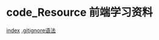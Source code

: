 # code_Resource 前端学习资料

<!-- - [手册](https://github.com/zhangbo819/code_Resource/tree/master/FE-Interview-Questions-master)
- [Git](https://github.com/zhangbo819/code_Resource/tree/master/Git)
- [Node](https://github.com/zhangbo819/code_Resource/tree/master/Node)
- [小工具](https://github.com/zhangbo819/code_Resource/tree/master/widget) -->



[index](https://zhangbo819.github.io/code_Resource/)
[.gitignore语法](https://www.jianshu.com/p/ea6341224e89)